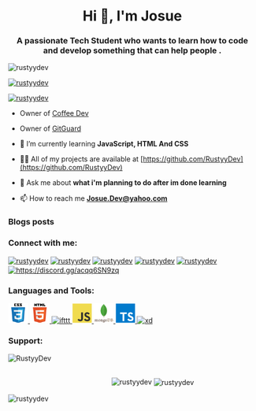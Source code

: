 <h1 align="center">Hi 👋, I'm Josue</h1>
<h3 align="center">A passionate Tech Student who wants to learn how to code and develop something that can help people .</h3>

<p align="left"> <img src="https://komarev.com/ghpvc/?username=rustyydev&label=Profile%20views&color=0e75b6&style=flat" alt="rustyydev" /> </p>

<p align="left"> <a href="https://github.com/ryo-ma/github-profile-trophy"><img src="https://github-profile-trophy.vercel.app/?username=rustyydev" alt="rustyydev" /></a> </p>

<p align="left"> <a href="https://twitter.com/rustyydev" target="blank"><img src="https://img.shields.io/twitter/follow/rustyydev?logo=twitter&style=for-the-badge" alt="rustyydev" /></a> </p>

- Owner of [Coffee Dev](https://github.com/CoffeeDevNet)
- Owner of [GitGuard](https://github.com/GitGuardApp)
- 🌱 I’m currently learning **JavaScript, HTML And CSS**


- 👨‍💻 All of my projects are available at [https://github.com/RustyyDev](https://github.com/RustyyDev)

- 💬 Ask me about **what i'm planning to do after im done learning**

- 📫 How to reach me **Josue.Dev@yahoo.com**

### Blogs posts
<!-- BLOG-POST-LIST:START -->

<!-- BLOG-POST-LIST:END -->

<h3 align="left">Connect with me:</h3>
<p align="left">
<a href="https://dev.to/rustyydev" target="blank"><img align="center" src="https://raw.githubusercontent.com/rahuldkjain/github-profile-readme-generator/master/src/images/icons/Social/devto.svg" alt="rustyydev" height="30" width="40" /></a>
<a href="https://twitter.com/rustyydev" target="blank"><img align="center" src="https://raw.githubusercontent.com/rahuldkjain/github-profile-readme-generator/master/src/images/icons/Social/twitter.svg" alt="rustyydev" height="30" width="40" /></a>
<a href="https://linkedin.com/in/rustyydev" target="blank"><img align="center" src="https://raw.githubusercontent.com/rahuldkjain/github-profile-readme-generator/master/src/images/icons/Social/linked-in-alt.svg" alt="rustyydev" height="30" width="40" /></a>
<a href="https://instagram.com/rustyydev" target="blank"><img align="center" src="https://raw.githubusercontent.com/rahuldkjain/github-profile-readme-generator/master/src/images/icons/Social/instagram.svg" alt="rustyydev" height="30" width="40" /></a>
<a href="https://medium.com/rustyydev" target="blank"><img align="center" src="https://raw.githubusercontent.com/rahuldkjain/github-profile-readme-generator/master/src/images/icons/Social/medium.svg" alt="rustyydev" height="30" width="40" /></a>
<a href="https://discord.gg/https://discord.gg/acqq6SN9zq" target="blank"><img align="center" src="https://raw.githubusercontent.com/rahuldkjain/github-profile-readme-generator/master/src/images/icons/Social/discord.svg" alt="https://discord.gg/acqq6SN9zq" height="30" width="40" /></a>
</p>

<h3 align="left">Languages and Tools:</h3>
<p align="left"> <a href="https://www.w3schools.com/css/" target="_blank" rel="noreferrer"> <img src="https://raw.githubusercontent.com/devicons/devicon/master/icons/css3/css3-original-wordmark.svg" alt="css3" width="40" height="40"/> </a> <a href="https://www.w3.org/html/" target="_blank" rel="noreferrer"> <img src="https://raw.githubusercontent.com/devicons/devicon/master/icons/html5/html5-original-wordmark.svg" alt="html5" width="40" height="40"/> </a> <a href="https://ifttt.com/" target="_blank" rel="noreferrer"> <img src="https://www.vectorlogo.zone/logos/ifttt/ifttt-ar21.svg" alt="ifttt" width="40" height="40"/> </a> <a href="https://developer.mozilla.org/en-US/docs/Web/JavaScript" target="_blank" rel="noreferrer"> <img src="https://raw.githubusercontent.com/devicons/devicon/master/icons/javascript/javascript-original.svg" alt="javascript" width="40" height="40"/> </a> <a href="https://www.mongodb.com/" target="_blank" rel="noreferrer"> <img src="https://raw.githubusercontent.com/devicons/devicon/master/icons/mongodb/mongodb-original-wordmark.svg" alt="mongodb" width="40" height="40"/> </a> <a href="https://www.typescriptlang.org/" target="_blank" rel="noreferrer"> <img src="https://raw.githubusercontent.com/devicons/devicon/master/icons/typescript/typescript-original.svg" alt="typescript" width="40" height="40"/> </a> <a href="https://www.adobe.com/products/xd.html" target="_blank" rel="noreferrer"> <img src="https://cdn.worldvectorlogo.com/logos/adobe-xd.svg" alt="xd" width="40" height="40"/> </a> </p>


<h3 align="left">Support:</h3>
<p><a href="https://www.buymeacoffee.com/RustyyDev"> <img align="left" src="https://cdn.buymeacoffee.com/buttons/v2/default-yellow.png" height="50" width="210" alt="RustyyDev" /></a></p><br><br>


<p><img align="left" src="https://github-readme-stats.vercel.app/api/top-langs?username=rustyydev&show_icons=true&locale=en&layout=compact" alt="rustyydev" /></p>

<p>&nbsp;<img align="center" src="https://github-readme-stats.vercel.app/api?username=rustyydev&show_icons=true&locale=en" alt="rustyydev" /></p>


<p><img align="center" src="https://github-readme-streak-stats.herokuapp.com/?user=rustyydev&" alt="rustyydev" /></p>
